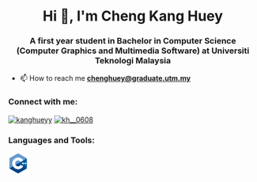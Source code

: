 <h1 align="center">Hi 👋, I'm Cheng Kang Huey</h1>
<h3 align="center">A first year student in Bachelor in Computer Science (Computer Graphics and Multimedia Software) at Universiti Teknologi Malaysia</h3>

- 📫 How to reach me **chenghuey@graduate.utm.my**

<h3 align="left">Connect with me:</h3>
<p align="left">
<a href="https://fb.com/kanghueyy" target="blank"><img align="center" src="https://raw.githubusercontent.com/rahuldkjain/github-profile-readme-generator/master/src/images/icons/Social/facebook.svg" alt="kanghueyy" height="30" width="40" /></a>
<a href="https://instagram.com/kh__0608" target="blank"><img align="center" src="https://raw.githubusercontent.com/rahuldkjain/github-profile-readme-generator/master/src/images/icons/Social/instagram.svg" alt="kh__0608" height="30" width="40" /></a>
</p>

<h3 align="left">Languages and Tools:</h3>
<p align="left"> <a href="https://www.w3schools.com/cpp/" target="_blank" rel="noreferrer"> <img src="https://raw.githubusercontent.com/devicons/devicon/master/icons/cplusplus/cplusplus-original.svg" alt="cplusplus" width="40" height="40"/> </a> </p>
